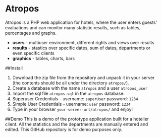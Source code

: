 Atropos
=======

Atropos is a PHP web application for hotels, where the user enters guests' evaluations and can monitor many statistic results, such as tables, percentages and graphs.

* **users** - multiuser environment, different rights and views over results
* **results** - stastics over specific dates, sum of dates, departments or even specific clients
* **graphics** - tables, charts, bars

##Install
1. Download the zip file from the repository and unpack it in your server (the contents should be all under the directory `atropos/`).
2. Create a database with the name `atropos` and a user `atropos_user`
3. Import the sql file `atropos.sql` in the `atropos` database.
4. Superuser Credentials - username: `superUser` password: `1234`
5. Simple User Credentials - username: `user` password: `1234`
6. Type in your browser `your-server-url/atropos/` and enjoy!

##Demo
This is a demo of the prototype application built for a hotelier client. All the statistics and the departments are manually entered and edited. This GitHub repository is for demo purposes only.
